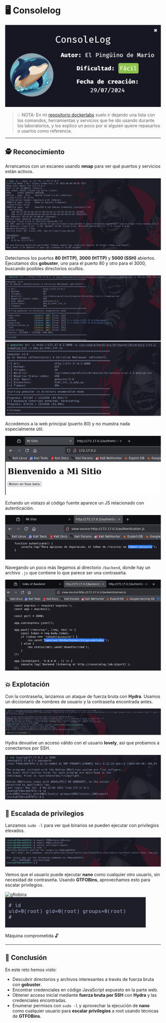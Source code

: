 # 🖥️ Consolelog

![IMAGEN_MAQUINA_PORTADA](./images/portada.png)
> 💡 NOTA:  En mi [repositorio dockerlabs](https://github.com/damcorbor/dockerlabs/tree/main/comandos)  suelo ir dejando una lista con los comandos, herramientas y servicios que he ido usando durante los laboratorios, y los explico un poco por si alguien quiere repasarlos o usarlos como referencia.
---

## 🕵️ Reconocimiento

Arrancamos con un escaneo usando **nmap** para ver qué puertos y servicios están activos.

![nmap](./images/nmap.png)

Detectamos los puertos **80 (HTTP)**, **3000 (HTTP)** y **5000 (SSH)** abiertos. Ejecutamos dos **gobuster**, uno para el puerto 80 y otro para el 3000, buscando posibles directorios ocultos.

![gobuster1](./images/gobuster1.png)  
![gobuster2](./images/gobuster2.png)

Accedemos a la web principal (puerto 80) y no muestra nada especialmente útil.

![web1](./images/web1.png)

Echando un vistazo al código fuente aparece un JS relacionado con autenticación.

![codigo1](./images/codigo1.png)

Navegando un poco más llegamos al directorio `/backend`, donde hay un archivo `.js` que contiene lo que parece ser una contraseña.

![codigo1_1](./images/codigo1_1.png)

## 💥 Explotación

Con la contraseña, lanzamos un ataque de fuerza bruta con **Hydra**. Usamos un diccionario de nombres de usuario y la contraseña encontrada antes.

![hydra](./images/hydra.png)

Hydra devuelve un acceso válido con el usuario **lovely**, así que probamos a conectarnos por SSH.

![login](./images/login.png)

## 🧗 Escalada de privilegios

Lanzamos `sudo -l` para ver qué binarios se pueden ejecutar con privilegios elevados.

![sudo-l](./images/sudo-l.png)

Vemos que el usuario puede ejecutar **nano** como cualquier otro usuario, sin necesidad de contraseña. Usando **GTFOBins**, aprovechamos esto para escalar privilegios.

![gftobins](./images/gftobins.png)  
![root](./images/root.png)

Máquina comprometida 🔓

---

## 🏁 Conclusión

En este reto hemos visto:

- Descubrir directorios y archivos interesantes a través de fuerza bruta con **gobuster**.
- Encontrar credenciales en código JavaScript expuesto en la parte web.
- Obtener acceso inicial mediante **fuerza bruta por SSH** con **Hydra** y las credenciales encontradas.
- Enumerar permisos con `sudo -l` y aprovechar la ejecución de **nano** como cualquier usuario para **escalar privilegios** a root usando técnicas de **GTFOBins**.

